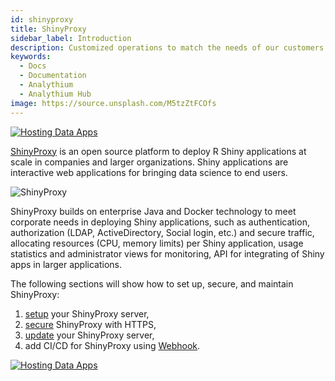 ```yaml
---
id: shinyproxy
title: ShinyProxy
sidebar_label: Introduction
description: Customized operations to match the needs of our customers.
keywords:
  - Docs
  - Documentation
  - Analythium
  - Analythium Hub
image: https://source.unsplash.com/M5tzZtFCOfs
---
```


[![Hosting Data Apps](https://hub.analythium.io/assets/marks/hosting-banner-2.jpg)](https://hosting.analythium.io/)

[ShinyProxy](https://www.shinyproxy.io/) is an open source platform to deploy R Shiny applications at scale in companies and larger organizations. Shiny applications are interactive web applications for bringing data science to end users.

![ShinyProxy](../../img/shinyproxy/shinyproxy.png 'ShinyProxy')

ShinyProxy builds on enterprise Java and Docker technology to meet corporate needs in deploying Shiny applications, such as authentication, authorization (LDAP, ActiveDirectory, Social login, etc.) and secure traffic, allocating resources (CPU, memory limits) per Shiny application, usage statistics and administrator views for monitoring, API for integrating of Shiny apps in larger applications.

The following sections will show how to set up, secure, and maintain ShinyProxy:

1. [setup](shinyproxy-setup) your ShinyProxy server,
2. [secure](shinyproxy-secure) ShinyProxy with HTTPS,
3. [update](shinyproxy-update) your ShinyProxy server,
4. add CI/CD for ShinyProxy using [Webhook](shinyproxy-webhook).

[![Hosting Data Apps](https://hub.analythium.io/assets/marks/hosting-banner-2.jpg)](https://hosting.analythium.io/)
